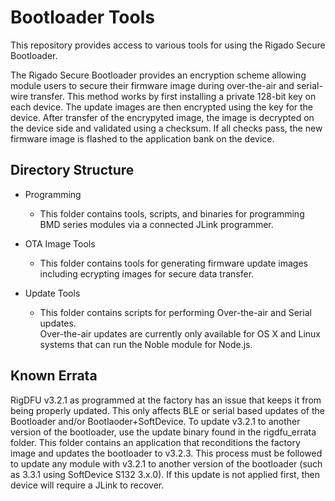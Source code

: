 # Bootloader Tools

This repository provides access to various tools for using the Rigado Secure Bootloader.

The Rigado Secure Bootloader provides an encryption scheme allowing module users to secure their 
firmware image during over-the-air and serial-wire transfer. This method works by first installing a 
private 128-bit key on each device. The update images are then encrypted using the key for the device. 
After transfer of the encrypyted image, the image is decrypted on the device side and validated 
using a checksum. If all checks pass, the new firmware image is flashed to the application bank on the device.

## Directory Structure

- Programming
  + This folder contains tools, scripts, and binaries for programming BMD series modules via a connected JLink programmer.

- OTA Image Tools
  + This folder contains tools for generating firmware update images including ecrypting images for secure data transfer.

- Update Tools
  + This folder contains scripts for performing Over-the-air and Serial updates.  
  Over-the-air updates are currently only available for OS X and Linux systems 
  that can run the Noble module for Node.js.

## Known Errata

RigDFU v3.2.1 as programmed at the factory has an issue that keeps it from being properly updated.  This only affects BLE or serial based updates of the Bootloader and/or Bootlaoder+SoftDevice.  To update v3.2.1 to another version of the bootloader, use the update binary found in the rigdfu_errata folder.  This folder contains an application that reconditions the factory image and updates the bootloader to v3.2.3.  This process must be followed to update any module with v3.2.1 to another version of the bootloader (such as 3.3.1 using SoftDevice S132 3.x.0).  If this update is not applied first, then device will require a JLink to recover.  
